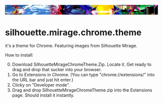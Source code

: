 <img src="https://github.com/icze4r/silhouette.mirage.chrome.theme/blob/master/SilhouetteMirageTheme.png" />

# silhouette.mirage.chrome.theme
it's a theme for Chrome. Featuring images from Silhouette Mirage.


How to install:

0. Download SilhouetteMirageChromeTheme.Zip. Locate it. Get ready to drag and drop that sucker into your browser.
1. Go to Extensions in Chrome. (You can type "chrome://extensions/" into the URL bar and just hit enter.)
2. Clicky on "Developer mode".
3. Drag and drop SilhouetteMirageChromeTheme.zip into the Extensions page. Should install it instantly.
